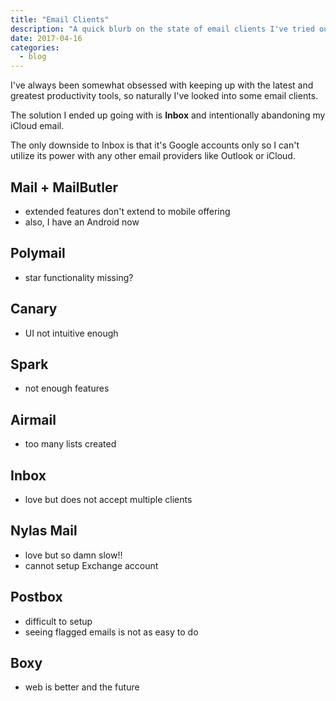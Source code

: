 ```yaml
---
title: "Email Clients"
description: "A quick blurb on the state of email clients I've tried out."
date: 2017-04-16
categories:
  - blog
---
```


I've always been somewhat obsessed with keeping up with the latest and greatest
productivity tools, so naturally I've looked into some email clients.

The solution I ended up going with is **Inbox** and intentionally abandoning my iCloud email.

The only downside to Inbox is that it's Google accounts only so I can't utilize its power with any other email providers like Outlook or iCloud.

## Mail + MailButler

- extended features don't extend to mobile offering
- also, I have an Android now

## Polymail

- star functionality missing?

## Canary

- UI not intuitive enough

## Spark

- not enough features

## Airmail

- too many lists created

## Inbox

- love but does not accept multiple clients

## Nylas Mail

- love but so damn slow!!
- cannot setup Exchange account

## Postbox

- difficult to setup
- seeing flagged emails is not as easy to do

## Boxy

- web is better and the future
